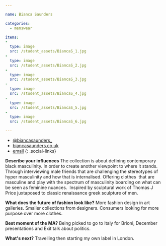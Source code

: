 ```yaml
---

name: Bianca Saunders

categories:
  - menswear

items:
-
  type: image
  src: /student_assets/BiancaS_1.jpg
-
  type: image
  src: /student_assets/BiancaS_2.jpg
-
  type: image
  src: /student_assets/BiancaS_3.jpg
-
  type: image
  src: /student_assets/BiancaS_4.jpg
-
  type: image
  src: /student_assets/BiancaS_5.jpg
-
  type: image
  src: /student_assets/BiancaS_6.jpg

---
```


* [@biancasaunders_](https://www.instagram.com/biancasaunders_/)
* [biancasaunders.co.uk](http://www.biancasaunders.co.uk)
* [email](mailto:bianca.saunders@network.rca.ac.uk)
{: .social-links}

**Describe your influences**
The collection is about defining contemporary black masculinity. In order to create another viewpoint to where it stands. Through interviewing male friends that are challenging the stereotypes of hyper masculinity and how that is internalised. Offering clothes  that are masculine and play with the spectrum of masculinity boarding on what can be seen as feminine nuances.  Inspired by sculptural work of Thomas J Price juxtaposed to classic renaissance greek sculpture of men.

**What does the future of fashion look like?**
More fashion design in art galleries. 
Smaller collections from designers. 
Consumers looking for more purpose over more clothes.

**Best moment of the MA?**
Being picked to go to Italy for Brioni, December presentations and Exit talk about politics.

**What's next?**
Travelling then starting my own label in London.
